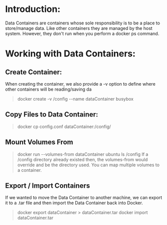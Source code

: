 # Introduction:
Data Containers are containers whose sole responsibility is to be a place to store/manage data.
Like other containers they are managed by the host system. However, they don't run when you perform a docker ps command.
# Working with Data Containers:
## Create Container:
When creating the container, we also provide a -v option to define where other containers will be reading/saving da
> docker create -v /config --name dataContainer busybox
## Copy Files to Data Container:
> docker cp config.conf dataContainer:/config/
## Mount Volumes From
> docker run --volumes-from dataContainer ubuntu ls /config
If a /config directory already existed then, the volumes-from would override and be the directory used. You can map multiple volumes to a container.
## Export / Import Containers
If we wanted to move the Data Container to another machine, we can export it to a .tar file and then import the Data Container back into Docker.
> docker export dataContainer > dataContainer.tar
> docker import dataContainer.tar

